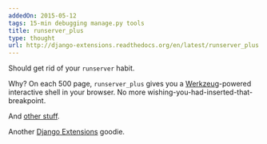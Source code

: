 ```yaml
---
addedOn: 2015-05-12
tags: 15-min debugging manage.py tools
title: runserver_plus
type: thought
url: http://django-extensions.readthedocs.org/en/latest/runserver_plus.html
---
```


Should get rid of your `runserver` habit.

Why? On each 500 page, `runserver_plus` gives you a [Werkzeug](http://werkzeug.pocoo.org/)-powered interactive shell in your browser. No more wishing-you-had-inserted-that-breakpoint.

And [other stuff](http://django-extensions.readthedocs.org/en/latest/runserver_plus.html).

Another [Django Extensions](#django-extensions) goodie.

